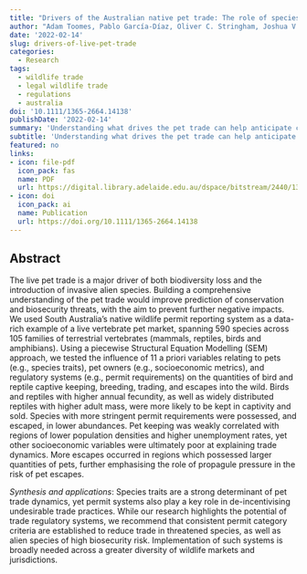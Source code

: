 ```yaml
---
title: "Drivers of the Australian native pet trade: The role of species traits, socioeconomic attributes and regulatory systems"
author: "Adam Toomes, Pablo García-Díaz, Oliver C. Stringham, Joshua V. Ross, Lewis Mitchell, Phillip Cassey"
date: '2022-02-14'
slug: drivers-of-live-pet-trade
categories: 
  - Research
tags:
  - wildlife trade
  - legal wildlife trade
  - regulations
  - australia
doi: '10.1111/1365-2664.14138'
publishDate: '2022-02-14'
summary: 'Understanding what drives the pet trade can help anticipate conservation, biosecurity, and welfare risks. We used South Australia’s native wildlife permit reporting system as a data-rich example of a live vertebrate pet market. We used piecewise structural equation modelling (SEM) to test the influence of 11 a priori variables relating to pets (e.g., species traits), pet owners (e.g., socioeconomic metrics), and regulatory systems (e.g., permit requirements) on the quantities of bird and reptile captive keeping, breeding, trading, and escapes into the wild. We found that species traits are a strong determinant of pet trade dynamics, yet permit systems also play a key role in de-incentivising undesirable trade practices. While our research highlights the potential of trade regulatory systems, we recommend that consistent permit category criteria are established to reduce trade in threatened species, as well as alien species of high biosecurity risk.'
subtitle: 'Understanding what drives the pet trade can help anticipate conservation, biosecurity, and welfare risks. We used South Australia’s native wildlife permit reporting system as a data-rich example of a live vertebrate pet market. We used piecewise structural equation modelling (SEM) to test the influence of 11 a priori variables relating to pets (e.g., species traits), pet owners (e.g., socioeconomic metrics), and regulatory systems (e.g., permit requirements) on the quantities of bird and reptile captive keeping, breeding, trading, and escapes into the wild. We found that species traits are a strong determinant of pet trade dynamics, yet permit systems also play a key role in de-incentivising undesirable trade practices. While our research highlights the potential of trade regulatory systems, we recommend that consistent permit category criteria are established to reduce trade in threatened species, as well as alien species of high biosecurity risk.'
featured: no
links:
- icon: file-pdf
  icon_pack: fas
  name: PDF
  url: https://digital.library.adelaide.edu.au/dspace/bitstream/2440/134582/2/hdl_134582.pdf
- icon: doi
  icon_pack: ai
  name: Publication
  url: https://doi.org/10.1111/1365-2664.14138
---
```


## Abstract

The live pet trade is a major driver of both biodiversity loss and the introduction of invasive alien species. Building a comprehensive understanding of the pet trade would improve prediction of conservation and biosecurity threats, with the aim to prevent further negative impacts. We used South Australia’s native wildlife permit reporting system as a data-rich example of a live vertebrate pet market, spanning 590 species across 105 families of terrestrial vertebrates (mammals, reptiles, birds and amphibians). Using a piecewise Structural Equation Modelling (SEM) approach, we tested the influence of 11 a priori variables relating to pets (e.g., species traits), pet owners (e.g., socioeconomic metrics), and regulatory systems (e.g., permit requirements) on the quantities of bird and reptile captive keeping, breeding, trading, and escapes into the wild. Birds and reptiles with higher annual fecundity, as well as widely distributed reptiles with higher adult mass, were more likely to be kept in captivity and sold. Species with more stringent permit requirements were possessed, and escaped, in lower abundances. Pet keeping was weakly correlated with regions of lower population densities and higher unemployment rates, yet other socioeconomic variables were ultimately poor at explaining trade dynamics. More escapes occurred in regions which possessed larger quantities of pets, further emphasising the role of propagule pressure in the risk of pet escapes.

_Synthesis and applications_: Species traits are a strong determinant of pet trade dynamics, yet permit systems also play a key role in de-incentivising undesirable trade practices. While our research highlights the potential of trade regulatory systems, we recommend that consistent permit category criteria are established to reduce trade in threatened species, as well as alien species of high biosecurity risk. Implementation of such systems is broadly needed across a greater diversity of wildlife markets and jurisdictions.